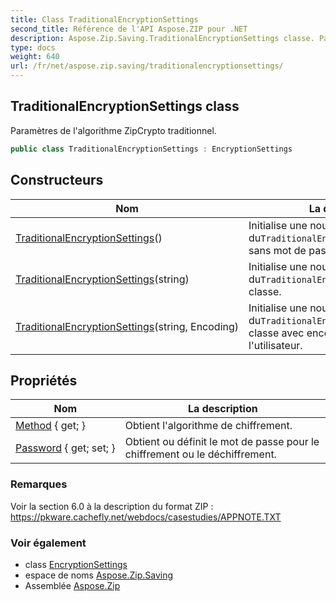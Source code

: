 ```yaml
---
title: Class TraditionalEncryptionSettings
second_title: Référence de l'API Aspose.ZIP pour .NET
description: Aspose.Zip.Saving.TraditionalEncryptionSettings classe. Paramètres de lalgorithme ZipCrypto traditionnel.
type: docs
weight: 640
url: /fr/net/aspose.zip.saving/traditionalencryptionsettings/
---
```

## TraditionalEncryptionSettings class

Paramètres de l'algorithme ZipCrypto traditionnel.

```csharp
public class TraditionalEncryptionSettings : EncryptionSettings
```

## Constructeurs

| Nom | La description |
| --- | --- |
| [TraditionalEncryptionSettings](traditionalencryptionsettings/#constructor)() | Initialise une nouvelle instance du`TraditionalEncryptionSettings`classe sans mot de passe. |
| [TraditionalEncryptionSettings](traditionalencryptionsettings/#constructor_1)(string) | Initialise une nouvelle instance du`TraditionalEncryptionSettings` classe. |
| [TraditionalEncryptionSettings](traditionalencryptionsettings/#constructor_2)(string, Encoding) | Initialise une nouvelle instance du`TraditionalEncryptionSettings` classe avec encodage défini par l'utilisateur. |

## Propriétés

| Nom | La description |
| --- | --- |
| [Method](../../aspose.zip.saving/encryptionsettings/method/) { get; } | Obtient l'algorithme de chiffrement. |
| [Password](../../aspose.zip.saving/encryptionsettings/password/) { get; set; } | Obtient ou définit le mot de passe pour le chiffrement ou le déchiffrement. |

### Remarques

Voir la section 6.0 à la description du format ZIP : https://pkware.cachefly.net/webdocs/casestudies/APPNOTE.TXT

### Voir également

* class [EncryptionSettings](../encryptionsettings/)
* espace de noms [Aspose.Zip.Saving](../../aspose.zip.saving/)
* Assemblée [Aspose.Zip](../../)


